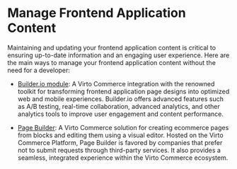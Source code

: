 # Manage Frontend Application Content

Maintaining and updating your frontend application content is critical to ensuring up-to-date information and an engaging user experience. Here are the main ways to manage your frontend application content without the need for a developer:

* [Builder.io module](integrations/builder-io/overview.md): A Virto Commerce integration with the renowned toolkit for transforming frontend application page designs into optimized web and mobile experiences. Builder.io offers advanced features such as A/B testing, real-time collaboration, advanced analytics, and other analytics tools to improve user engagement and content performance.

* [Page Builder](page-builder/overview.md): A Virto Commerce solution for creating ecommerce pages from blocks and editing them using a visual editor. Hosted on the Virto Commerce Platform, Page Builder is favored by companies that prefer not to submit requests through third-party services. It also provides a seamless, integrated experience within the Virto Commerce ecosystem.

